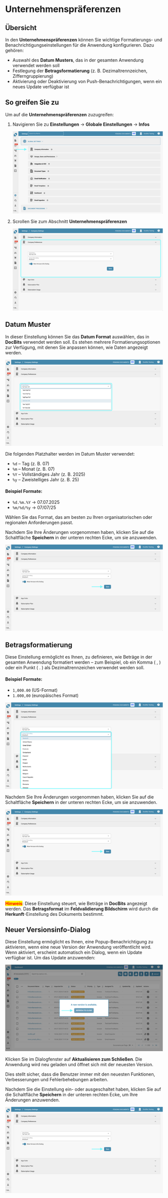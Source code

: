 # Unternehmenspräferenzen

## Übersicht

In den **Unternehmenspräferenzen** können Sie wichtige Formatierungs- und Benachrichtigungseinstellungen für die Anwendung konfigurieren. Dazu gehören:

* Auswahl des **Datum Musters**, das in der gesamten Anwendung verwendet werden soll
* Festlegung der **Betragsformatierung** (z. B. Dezimaltrennzeichen, Zifferngruppierung)
* Aktivierung oder Deaktivierung von Push-Benachrichtigungen, wenn ein neues Update verfügbar ist

## So greifen Sie zu

Um auf die **Unternehmenspräferenzen** zuzugreifen:

1.  Navigieren Sie zu **Einstellungen** → **Globale Einstellungen** → **Infos**

    ![](https://raw.githubusercontent.com/Fellow-Consulting-AG/docbits/refs/heads/main/readme/.gitbook/assets/settings_company_information.png)
2.  Scrollen Sie zum Abschnitt **Unternehmenspräferenzen**

    ![](https://raw.githubusercontent.com/Fellow-Consulting-AG/docbits/refs/heads/main/readme/.gitbook/assets/company_preferences_1.png)

## Datum Muster

In dieser Einstellung können Sie das **Datum Format** auswählen, das in **DocBits** verwendet werden soll. Es stehen mehrere Formatierungsoptionen zur Verfügung, mit denen Sie anpassen können, wie Daten angezeigt werden.

![](https://raw.githubusercontent.com/Fellow-Consulting-AG/docbits/refs/heads/main/readme/.gitbook/assets/company_preferences_2.png)

Die folgenden Platzhalter werden im Datum Muster verwendet:

* `%d` – Tag (z. B. 07)
* `%m` – Monat (z. B. 07)
* `%Y` – Vollständiges Jahr (z. B. 2025)
* `%y` – Zweistelliges Jahr (z. B. 25)

#### **Beispiel Formate:**

* `%d.%m.%Y` → 07.07.2025
* `%m/%d/%y` → 07/07/25

Wählen Sie das Format, das am besten zu Ihren organisatorischen oder regionalen Anforderungen passt.

Nachdem Sie Ihre Änderungen vorgenommen haben, klicken Sie auf die Schaltfläche **Speichern** in der unteren rechten Ecke, um sie anzuwenden.

![](https://raw.githubusercontent.com/Fellow-Consulting-AG/docbits/refs/heads/main/readme/.gitbook/assets/company_preferences_5.png)

## Betragsformatierung

Diese Einstellung ermöglicht es Ihnen, zu definieren, wie Beträge in der gesamten Anwendung formatiert werden – zum Beispiel, ob ein Komma ( , ) oder ein Punkt ( . ) als Dezimaltrennzeichen verwendet werden soll.

#### **Beispiel Formate:**

* `1,000.00` (US-Format)
* `1.000,00` (europäisches Format)

![](https://raw.githubusercontent.com/Fellow-Consulting-AG/docbits/refs/heads/main/readme/.gitbook/assets/company_preferences_3.png)

Nachdem Sie Ihre Änderungen vorgenommen haben, klicken Sie auf die Schaltfläche **Speichern** in der unteren rechten Ecke, um sie anzuwenden.

![](https://raw.githubusercontent.com/Fellow-Consulting-AG/docbits/refs/heads/main/readme/.gitbook/assets/company_preferences_5.png)

<mark style="color:red;">**Hinweis**</mark>: Diese Einstellung steuert, wie Beträge in **DocBits** angezeigt werden. Das **Betragsformat** im **Feldvalidierung Bildschirm** wird durch die **Herkunft**-Einstellung des Dokuments bestimmt.

## Neuer Versionsinfo-Dialog

Diese Einstellung ermöglicht es Ihnen, eine Popup-Benachrichtigung zu aktivieren, wenn eine neue Version der Anwendung veröffentlicht wird. Wenn aktiviert, erscheint automatisch ein Dialog, wenn ein Update verfügbar ist. Um das Update anzuwenden:

![](https://raw.githubusercontent.com/Fellow-Consulting-AG/docbits/refs/heads/main/readme/.gitbook/assets/company_preferences_4.png)

Klicken Sie im Dialogfenster auf **Aktualisieren zum Schließen**. Die Anwendung wird neu geladen und öffnet sich mit der neuesten Version.

Dies stellt sicher, dass die Benutzer immer mit den neuesten Funktionen, Verbesserungen und Fehlerbehebungen arbeiten.

Nachdem Sie die Einstellung ein- oder ausgeschaltet haben, klicken Sie auf die Schaltfläche **Speichern** in der unteren rechten Ecke, um Ihre Änderungen anzuwenden.

![](https://raw.githubusercontent.com/Fellow-Consulting-AG/docbits/refs/heads/main/readme/.gitbook/assets/company_preferences_5.png)
